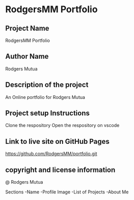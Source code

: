 # RodgersMM Portfolio

## Project Name
RodgersMM Portfolio

## Author Name
Rodgers Mutua

## Description of the project
An Online portfolio for Rodgers Mutua

## Project setup Instructions
Clone the respository
Open the respository on vscode


## Link to live site on GitHub Pages
https://github.com/RodgersMM/portfolio.git 
## copyright and license information
@ Rodgers Mutua


Sections
   -Name
   -Profile Image
   -List of Projects
   -About Me